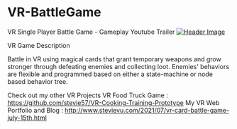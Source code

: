 # VR-BattleGame
 VR Single Player Battle Game - Gameplay Youtube Trailer
[![Header Image](https://github.com/stevie57/VR-BattleGame/blob/main/Assets/Textures/Screen%20shot.png)](https://www.youtube.com/watch?v=IIg7JPc2Cis&t=15s)

VR Game Description

Battle in VR using magical cards that grant temporary weapons and grow stronger through defeating enemies and collecting loot. Enemies' behaviors are flexible and programmed based on either a state-machine or node based behavior tree. 

Check out my other VR Projects
VR Food Truck Game : https://github.com/stevie57/VR-Cooking-Training-Prototype
My VR Web Portfolio and Blog : http://www.stevievu.com/2021/07/vr-card-battle-game-july-15th.html
